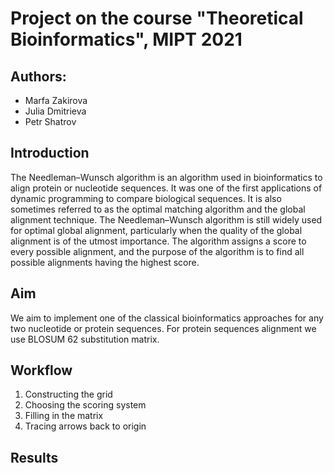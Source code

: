 # Project on the course "Theoretical Bioinformatics", MIPT 2021
## Authors:
* Marfa Zakirova
* Julia Dmitrieva
* Petr  Shatrov

## Introduction 
The Needleman–Wunsch algorithm is an algorithm used in bioinformatics to align protein or nucleotide sequences. It was one of the first applications of dynamic programming to compare biological sequences.  It is also sometimes referred to as the optimal matching algorithm and the global alignment technique. The Needleman–Wunsch algorithm is still widely used for optimal global alignment, particularly when the quality of the global alignment is of the utmost importance. The algorithm assigns a score to every possible alignment, and the purpose of the algorithm is to find all possible alignments having the highest score.

## Aim
We aim to implement one of the classical bioinformatics approaches for any two nucleotide or protein sequences. For protein sequences alignment we use BLOSUM 62 substitution matrix.

## Workflow
1. Constructing the grid
2. Choosing the scoring system
3. Filling in the matrix
4. Tracing arrows back to origin

## Results

